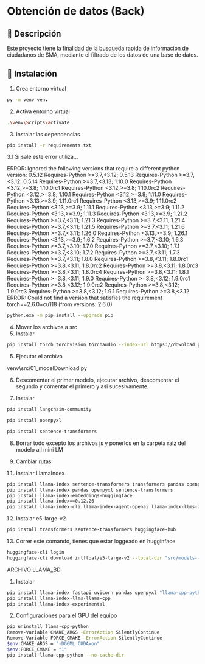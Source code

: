 # Obtención de datos (Back)

## 📌 Descripción
Este proyecto tiene la finalidad de la busqueda rapida de información de ciudadanos de SMA, mediante el filtrado de los datos de una base de datos.

## 🚀 Instalación

1. Crea entorno virtual
```sh
py -m venv venv
```
2. Activa entorno virtual
```sh
.\venv\Scripts\activate
```
3. Instalar las dependencias
```sh
pip install -r requirements.txt
```
3.1 Si sale este error utiliza...

ERROR: Ignored the following versions that require a different python version: 0.5.12 Requires-Python >=3.7,<3.12; 0.5.13 Requires-Python >=3.7,<3.12; 0.5.14 Requires-Python >=3.7,<3.13; 1.10.0 Requires-Python <3.12,>=3.8; 1.10.0rc1 Requires-Python <3.12,>=3.8; 1.10.0rc2 Requires-Python <3.12,>=3.8; 1.10.1 Requires-Python <3.12,>=3.8; 1.11.0 Requires-Python <3.13,>=3.9; 1.11.0rc1 Requires-Python <3.13,>=3.9; 1.11.0rc2 Requires-Python <3.13,>=3.9; 1.11.1 Requires-Python <3.13,>=3.9; 1.11.2 Requires-Python <3.13,>=3.9; 1.11.3 Requires-Python <3.13,>=3.9; 1.21.2 Requires-Python >=3.7,<3.11; 1.21.3 Requires-Python >=3.7,<3.11; 1.21.4 Requires-Python >=3.7,<3.11; 1.21.5 Requires-Python >=3.7,<3.11; 1.21.6 Requires-Python >=3.7,<3.11; 1.26.0 Requires-Python <3.13,>=3.9; 1.26.1 Requires-Python <3.13,>=3.9; 1.6.2 Requires-Python >=3.7,<3.10; 1.6.3 Requires-Python >=3.7,<3.10; 1.7.0 Requires-Python >=3.7,<3.10; 1.7.1 Requires-Python >=3.7,<3.10; 1.7.2 Requires-Python >=3.7,<3.11; 1.7.3 Requires-Python >=3.7,<3.11; 1.8.0 Requires-Python >=3.8,<3.11; 1.8.0rc1 Requires-Python >=3.8,<3.11; 1.8.0rc2 Requires-Python >=3.8,<3.11; 1.8.0rc3 Requires-Python >=3.8,<3.11; 1.8.0rc4 Requires-Python >=3.8,<3.11; 1.8.1 Requires-Python >=3.8,<3.11; 1.9.0 Requires-Python >=3.8,<3.12; 1.9.0rc1 Requires-Python >=3.8,<3.12; 1.9.0rc2 Requires-Python >=3.8,<3.12; 1.9.0rc3 Requires-Python >=3.8,<3.12; 1.9.1 Requires-Python >=3.8,<3.12
ERROR: Could not find a version that satisfies the requirement torch==2.6.0+cu118 (from versions: 2.6.0)

```sh
python.exe -m pip install --upgrade pip
```

4. Mover los archivos a src
5. Instalar
```sh
pip install torch torchvision torchaudio --index-url https://download.pytorch.org/whl/cu118
```
5. Ejecutar el archivo

venv\src\01_modelDownload.py

6. Descomentar el primer modelo, ejecutar archivo, descomentar el segundo y comentar el primero y asi sucesivamente.

7. Instalar
```sh
pip install langchain-community

pip install openpyxl

pip install sentence-transformers
```

8. Borrar todo excepto los archivos js y ponerlos en la carpeta raiz del modelo all mini LM

9. Cambiar rutas

<!-- 10. Instalar FAISS -->
<!-- ```sh
pip install faiss-cpu sentence-transformers pandas
``` -->

11. Instalar LlamaIndex
```sh
pip install llama-index sentence-transformers transformers pandas openpyxl
pip install llama-index pandas openpyxl sentence-transformers
pip install llama-index-embeddings-huggingface
pip install llama-index==0.12.26
pip install llama-index-cli llama-index-agent-openai llama-index-llms-openai llama-index-readers-file
```

12. Instalar e5-large-v2
```sh
pip install transformers sentence-transformers huggingface-hub
```

13. Correr este comando, tienes que estar loggeado en hugginface
```sh
huggingface-cli login
huggingface-cli download intfloat/e5-large-v2 --local-dir "src/models--intfloat--e5-large-v2" --local-dir-use-symlinks False
```

ARCHIVO LLAMA_BD
1. Instalar
```sh
pip install llama-index fastapi uvicorn pandas openpyxl "llama-cpp-python[server]" python-dotenv python-multipart Jinja2
pip install llama-index-llms-llama-cpp
pip install llama-index-experimental
```

2. Configuraciones para el GPU del equipo
```sh
pip uninstall llama-cpp-python
Remove-Variable CMAKE_ARGS -ErrorAction SilentlyContinue
Remove-Variable FORCE_CMAKE -ErrorAction SilentlyContinue
$env:CMAKE_ARGS = "-DGGML_CUDA=on"
$env:FORCE_CMAKE = "1"
pip install llama-cpp-python --no-cache-dir
```